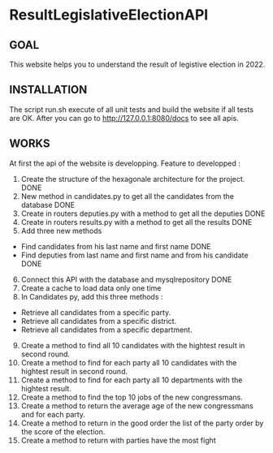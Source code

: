 # ResultLegislativeElectionAPI

## GOAL
This website helps you to understand the result of legistive election in 2022.

## INSTALLATION
The script run.sh execute of all unit tests and build the website if all tests are OK. 
After you can go to http://127.0.0.1:8080/docs to see all apis.

## WORKS 
At first the api of the website is developping.
Feature to developped : 
1. Create the structure of the hexagonale architecture for the project. DONE
2. New method in candidates.py to get all the candidates from the database DONE
3. Create in routers deputies.py with a method to get all the deputies DONE
4. Create in routers results.py with a method to get all the results DONE
5. Add three new methods
- Find candidates from his last name and first name DONE
- Find deputies from last name and first name and from his candidate DONE
6. Connect this API with the database and mysqlrepository DONE
7. Create a cache to load data only one time
8. In Candidates py, add this three methods :
- Retrieve all candidates from a specific party.
- Retrieve all candidates from a specific district.
- Retrieve all candidates from a specific department.
9. Create a method to find all 10 candidates with the hightest result in second round.
10. Create a method to find for each party all 10 candidates with the hightest result in second round.
11. Create a method to find for each party all 10 departments with the hightest result.
12. Create a method to find the top 10 jobs of the new congressmans.
13. Create a method to return the average age of the new congressmans and for each party.
14. Create a method to return in the good order the list of the party order by the score of the election. 
15. Create a method to return with parties have the most fight
